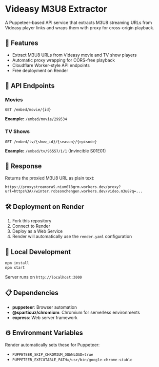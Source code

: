 # Videasy M3U8 Extractor

A Puppeteer-based API service that extracts M3U8 streaming URLs from Videasy player links and wraps them with proxy for cross-origin playback.

## 🚀 Features

- Extract M3U8 URLs from Videasy movie and TV show players
- Automatic proxy wrapping for CORS-free playback
- Cloudflare Worker-style API endpoints
- Free deployment on Render

## 📡 API Endpoints

### Movies
```
GET /embed/movie/{id}
```
**Example:** `/embed/movie/299534`

### TV Shows
```
GET /embed/tv/{show_id}/{season}/{episode}
```
**Example:** `/embed/tv/95557/1/1` (Invincible S01E01)

## 🔗 Response

Returns the proxied M3U8 URL as plain text:
```
https://proxystreamora9.nium0l8grm.workers.dev/proxy?url=https%3A//winter.robsonchengen.workers.dev/video.m3u8?q=...
```

## 🛠 Deployment on Render

1. Fork this repository
2. Connect to Render
3. Deploy as a Web Service
4. Render will automatically use the `render.yaml` configuration

## 🔧 Local Development

```bash
npm install
npm start
```

Server runs on `http://localhost:3000`

## 📋 Dependencies

- **puppeteer**: Browser automation
- **@sparticuz/chromium**: Chromium for serverless environments
- **express**: Web server framework

## ⚙️ Environment Variables

Render automatically sets these for Puppeteer:
- `PUPPETEER_SKIP_CHROMIUM_DOWNLOAD=true`
- `PUPPETEER_EXECUTABLE_PATH=/usr/bin/google-chrome-stable`
